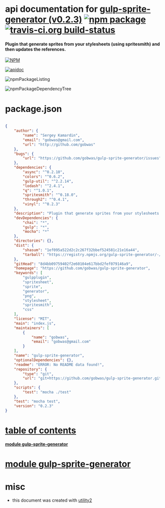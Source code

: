 # api documentation for  [gulp-sprite-generator (v0.2.3)](https://github.com/gobwas/gulp-sprite-generator)  [![npm package](https://img.shields.io/npm/v/npmdoc-gulp-sprite-generator.svg?style=flat-square)](https://www.npmjs.org/package/npmdoc-gulp-sprite-generator) [![travis-ci.org build-status](https://api.travis-ci.org/npmdoc/node-npmdoc-gulp-sprite-generator.svg)](https://travis-ci.org/npmdoc/node-npmdoc-gulp-sprite-generator)
#### Plugin that generate sprites from your stylesheets (using spritesmith) and then updates the references.

[![NPM](https://nodei.co/npm/gulp-sprite-generator.png?downloads=true)](https://www.npmjs.com/package/gulp-sprite-generator)

[![apidoc](https://npmdoc.github.io/node-npmdoc-gulp-sprite-generator/build/screenCapture.buildApidoc.browser.%252Fhome%252Ftravis%252Fbuild%252Fnpmdoc%252Fnode-npmdoc-gulp-sprite-generator%252Ftmp%252Fbuild%252Fapidoc.html.png)](https://npmdoc.github.io/node-npmdoc-gulp-sprite-generator/build/apidoc.html)

![npmPackageListing](https://npmdoc.github.io/node-npmdoc-gulp-sprite-generator/build/screenCapture.npmPackageListing.svg)

![npmPackageDependencyTree](https://npmdoc.github.io/node-npmdoc-gulp-sprite-generator/build/screenCapture.npmPackageDependencyTree.svg)



# package.json

```json

{
    "author": {
        "name": "Sergey Kamardin",
        "email": "gobwas@gmail.com",
        "url": "http://github.com/gobwas"
    },
    "bugs": {
        "url": "https://github.com/gobwas/gulp-sprite-generator/issues"
    },
    "dependencies": {
        "async": "^0.2.10",
        "colors": "^0.6.2",
        "gulp-util": "^2.2.14",
        "lodash": "^2.4.1",
        "q": "^1.0.1",
        "spritesmith": "^0.18.0",
        "through2": "^0.4.1",
        "vinyl": "^0.2.3"
    },
    "description": "Plugin that generate sprites from your stylesheets (using spritesmith) and then updates the references.",
    "devDependencies": {
        "chai": "*",
        "gulp": "*",
        "mocha": "*"
    },
    "directories": {},
    "dist": {
        "shasum": "1ef095a522d2c2c267f32bbef524581c21e16a44",
        "tarball": "https://registry.npmjs.org/gulp-sprite-generator/-/gulp-sprite-generator-0.2.3.tgz"
    },
    "gitHead": "8d4bb09759402f2e60104e617bbd2fef079146a9",
    "homepage": "https://github.com/gobwas/gulp-sprite-generator",
    "keywords": [
        "gulpplugin",
        "spritesheet",
        "sprite",
        "generator",
        "png",
        "stylesheet",
        "spritesmith",
        "css"
    ],
    "license": "MIT",
    "main": "index.js",
    "maintainers": [
        {
            "name": "gobwas",
            "email": "gobwas@gmail.com"
        }
    ],
    "name": "gulp-sprite-generator",
    "optionalDependencies": {},
    "readme": "ERROR: No README data found!",
    "repository": {
        "type": "git",
        "url": "git+https://github.com/gobwas/gulp-sprite-generator.git"
    },
    "scripts": {
        "test": "mocha ./test"
    },
    "test": "mocha test",
    "version": "0.2.3"
}
```



# <a name="apidoc.tableOfContents"></a>[table of contents](#apidoc.tableOfContents)

#### [module gulp-sprite-generator](#apidoc.module.gulp-sprite-generator)



# <a name="apidoc.module.gulp-sprite-generator"></a>[module gulp-sprite-generator](#apidoc.module.gulp-sprite-generator)



# misc
- this document was created with [utility2](https://github.com/kaizhu256/node-utility2)
